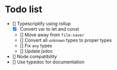 # Todo list

- [] Typescriptify using rollup
    - [x] Convert var to let and const
    - [] Move away from `file-saver`
    - [] Convert all `unknown` types to proper types
    - [] Fix `any` types
    - [] Update jsdoc
- [] Node compatibility
- [] Use typedoc for documentation
